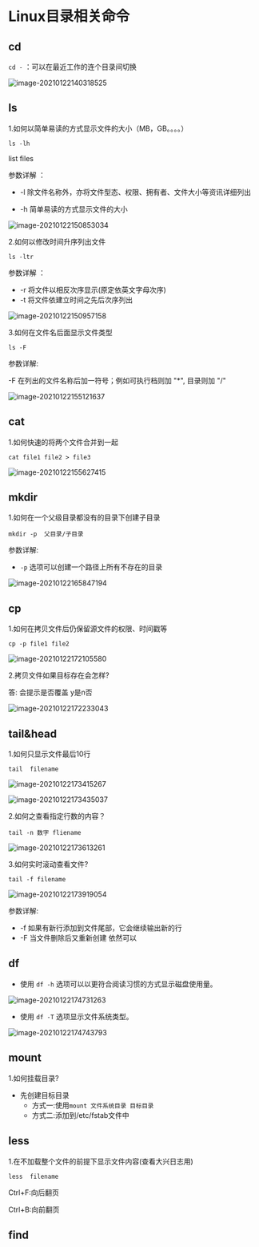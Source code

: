# Linux目录相关命令

## cd

`cd -` ：可以在最近工作的连个目录间切换

![image-20210122140318525](https://i.loli.net/2021/01/22/mH8GbMIPXyC1cUn.png)

## ls

1.如何以简单易读的方式显示文件的大小（MB，GB。。。。）

`ls -lh`

list  files

参数详解  ：

- -l 除文件名称外，亦将文件型态、权限、拥有者、文件大小等资讯详细列出

- -h 简单易读的方式显示文件的大小

![image-20210122150853034](https://i.loli.net/2021/01/22/maAg4TPV8dBDnQI.png)

2.如何以修改时间升序列出文件

`ls -ltr`

参数详解  ：

- -r 将文件以相反次序显示(原定依英文字母次序)
- -t 将文件依建立时间之先后次序列出

![image-20210122150957158](https://i.loli.net/2021/01/22/8wiHfoEd9u6KLMZ.png)

3.如何在文件名后面显示文件类型

`ls -F`

参数详解:

-F 在列出的文件名称后加一符号；例如可执行档则加 "*", 目录则加 "/"

![image-20210122155121637](https://i.loli.net/2021/01/22/j7YNpBAuCRM81ZG.png)

## cat 

1.如何快速的将两个文件合并到一起

`cat file1 file2 > file3`

![image-20210122155627415](https://i.loli.net/2021/01/22/K97nwkEPAytuXCx.png)

## mkdir

1.如何在一个父级目录都没有的目录下创建子目录

`mkdir -p  父目录/子目录`

参数详解:

- `-p` 选项可以创建一个路径上所有不存在的目录

![image-20210122165847194](https://i.loli.net/2021/01/22/5CW8ysquGVkOJHP.png)

## cp

1.如何在拷贝文件后仍保留源文件的权限、时间戳等

`cp -p file1 file2`

![image-20210122172105580](https://i.loli.net/2021/01/22/8rOGlnaN1DYz9b6.png)

2.拷贝文件如果目标存在会怎样?

答: 会提示是否覆盖 y是n否

![image-20210122172233043](https://i.loli.net/2021/01/22/29pcYFAbBf8IEtL.png)

## tail&head

1.如何只显示文件最后10行

`tail  filename`

![image-20210122173415267](https://i.loli.net/2021/01/22/kFZxzX2jG5JW3w4.png)

![image-20210122173435037](https://i.loli.net/2021/01/22/yEmiRZ3gtkNBO26.png)

2.如何之查看指定行数的内容？

`tail -n 数字 fliename`

![image-20210122173613261](https://i.loli.net/2021/01/22/UzyPTlLXHw4pO7B.png)

3.如何实时滚动查看文件?

`tail -f filename`

![image-20210122173919054](https://i.loli.net/2021/01/22/iTEpGwWXbvrClLM.png)

参数详解:

- -f 如果有新行添加到文件尾部，它会继续输出新的行
- -F 当文件删除后又重新创建  依然可以

## df

- 使用 `df -h` 选项可以以更符合阅读习惯的方式显示磁盘使用量。

![image-20210122174731263](https://i.loli.net/2021/01/22/kDGKnfv3OyYMrbs.png)

- 使用 `df -T` 选项显示文件系统类型。

![image-20210122174743793](https://i.loli.net/2021/01/22/ALyxWwJc8MvimHC.png)

## mount

1.如何挂载目录?

- 先创建目标目录
  - 方式一:使用`mount 文件系统目录 目标目录`
  - 方式二:添加到/etc/fstab文件中

## less

1.在不加载整个文件的前提下显示文件内容(查看大兴日志用)

`less  filename`

Ctrl+F:向后翻页

Ctrl+B:向前翻页

## find



